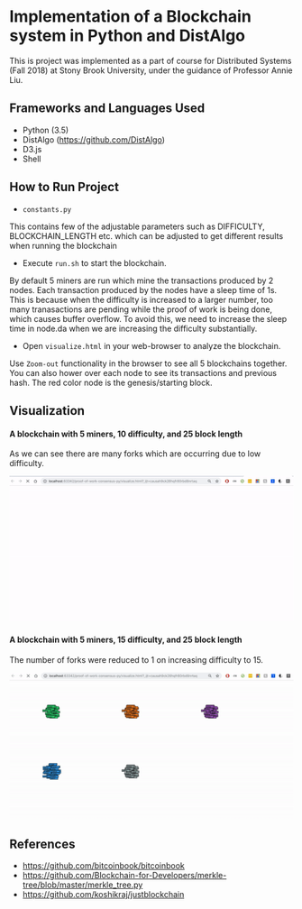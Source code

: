# Implementation of a Blockchain system in Python and DistAlgo
This is project was implemented as a part of course for Distributed Systems (Fall 2018) at Stony Brook University, under the guidance of Professor Annie Liu.

## Frameworks and Languages Used
* Python (3.5)
* DistAlgo (https://github.com/DistAlgo)
* D3.js
* Shell

## How to Run Project
* `constants.py` 

This contains few of the adjustable parameters such as DIFFICULTY, BLOCKCHAIN_LENGTH etc. which can be adjusted to get different results when running the blockchain
* Execute `run.sh` to start the blockchain.

By default 5 miners are run which mine the transactions produced by 2 nodes.
Each transaction produced by the nodes have a sleep time of 1s. This is because when the difficulty is increased to a larger number, too many tranasactions are pending while the proof of work is being done, which causes buffer overflow. To avoid this, we need to increase the sleep time in node.da when we are increasing the difficulty substantially.

* Open `visualize.html` in your web-browser to analyze the blockchain. 

Use `Zoom-out` functionality in the browser to see all 5 blockchains together. You can also hower over each node to see its transactions and previous hash.
The red color node is the genesis/starting block.
   
## Visualization

#### A blockchain with 5 miners, 10 difficulty, and 25 block length

As we can see there are many forks which are occurring due to low difficulty.
  
![](m5_d10_l25.gif)

#### A blockchain with 5 miners, 15 difficulty, and 25 block length  

The number of forks were reduced to 1 on increasing difficulty to 15.

![](m5_d15_l25.gif)

## References
* https://github.com/bitcoinbook/bitcoinbook
* https://github.com/Blockchain-for-Developers/merkle-tree/blob/master/merkle_tree.py
* https://github.com/koshikraj/justblockchain
